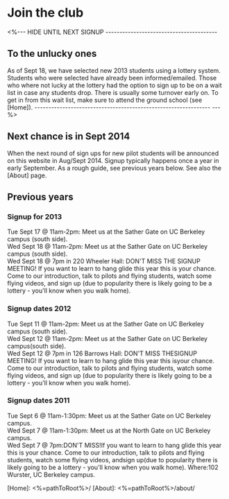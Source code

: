 # Join the club

<%--- HIDE UNTIL NEXT SIGNUP ----------------------------------------
## To the unlucky ones

As of Sept 18, we have selected new 2013 students using a lottery
system. Students who were selected have already been informed/emailed.
Those who where not lucky at the lottery had the option to sign up to
be on a wait list in case any students drop. There is usually some
turnover early on. To get in from this wait list, make sure to attend
the ground school (see [Home]).
--------------------------------------------------------------- ---%>

## Next chance is in Sept 2014

When the next round of sign ups for new pilot students will be announced
on this website in Aug/Sept 2014. Signup typically happens once a year
in early September. As a rough guide, see previous years below. See also
the [About] page.

## Previous years

### Signup for 2013

Tue Sept 17 @ 11am-2pm: Meet us at the Sather Gate on UC Berkeley campus
(south side).  
Wed Sept 18 @ 11am-2pm: Meet us at the Sather Gate on UC Berkeley campus
(south side).  
Wed Sept 18 @ 7pm in 220 Wheeler Hall: DON'T MISS THE SIGNUP MEETING! If
you want to learn to hang glide this year this is your chance. Come to
our introduction, talk to pilots and flying students, watch some flying
videos, and sign up (due to popularity there is likely going to be a
lottery - you'll know when you walk home).

### Signup dates 2012

Tue Sept 11 @ 11am-2pm: Meet us at the Sather Gate on UC Berkeley campus
(south side).  
Wed Sept 12 @ 11am-2pm: Meet us at the Sather Gate on UC Berkeley
campus(south side).  
Wed Sept 12 @ 7pm in 126 Barrows Hall: DON'T MISS THESIGNUP MEETING!
If you want to learn to hang glide this year this isyour chance. Come
to our introduction, talk to pilots and flying students, watch some
flying videos, and sign up (due to popularity there is likely going to
be a lottery - you'll know when you walk home).

### Signup dates 2011

Tue Sept 6 @ 11am-1:30pm: Meet us at the Sather Gate on UC Berkeley
campus.  
Wed Sept 7 @ 11am-1:30pm: Meet us at the North Gate on UC Berkeley
campus.  
Wed Sept 7 @ 7pm:DON'T MISS!If you want to learn to hang glide this
year this is your chance. Come to our introduction, talk to pilots and
flying students, watch some flying videos, andsign up(due to
popularity there is likely going to be a lottery - you'll know when you
walk home). Where:102 Wurster, UC Berkeley campus.


[Home]: <%=pathToRoot%>/
[About]: <%=pathToRoot%>/about/
